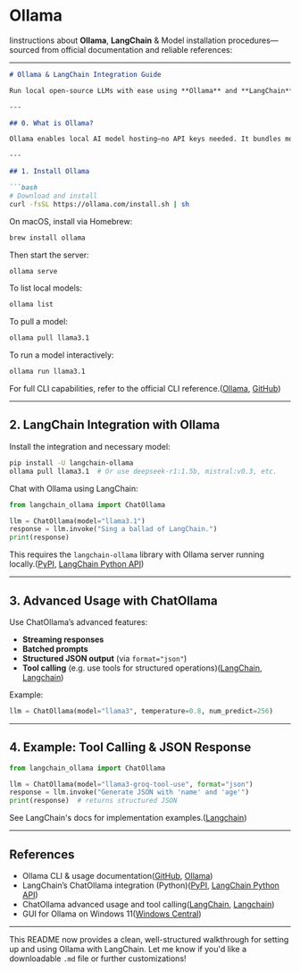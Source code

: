 # Ollama
Iinstructions about **Ollama**, **LangChain** & Model installation procedures—sourced from official documentation and reliable references:

---

````markdown
# Ollama & LangChain Integration Guide

Run local open-source LLMs with ease using **Ollama** and **LangChain**! This guide covers installation, model usage, LangChain integration, and Python code examples.

---

## 0. What is Ollama?

Ollama enables local AI model hosting—no API keys needed. It bundles models, weights, configuration, and runtime into a CLI tool, supporting macOS, Linux, WSL, and a GUI option on Windows 11.:contentReference[oaicite:0]{index=0}

---

## 1. Install Ollama

```bash
# Download and install
curl -fsSL https://ollama.com/install.sh | sh
````

On macOS, install via Homebrew:

```bash
brew install ollama
```

Then start the server:

```bash
ollama serve
```

To list local models:

```bash
ollama list
```

To pull a model:

```bash
ollama pull llama3.1
```

To run a model interactively:

```bash
ollama run llama3.1
```

For full CLI capabilities, refer to the official CLI reference.([Ollama][1], [GitHub][2])

---

## 2. LangChain Integration with Ollama

Install the integration and necessary model:

```bash
pip install -U langchain-ollama
ollama pull llama3.1  # Or use deepseek-r1:1.5b, mistral:v0.3, etc.
```

Chat with Ollama using LangChain:

```python
from langchain_ollama import ChatOllama

llm = ChatOllama(model="llama3.1")
response = llm.invoke("Sing a ballad of LangChain.")
print(response)
```

This requires the `langchain-ollama` library with Ollama server running locally.([PyPI][3], [LangChain Python API][4])

---

## 3. Advanced Usage with ChatOllama

Use ChatOllama’s advanced features:

* **Streaming responses**
* **Batched prompts**
* **Structured JSON output** (via `format="json"`)
* **Tool calling** (e.g. use tools for structured operations)([LangChain][5], [Langchain][6])

Example:

```python
llm = ChatOllama(model="llama3", temperature=0.8, num_predict=256)
```

---

## 4. Example: Tool Calling & JSON Response

```python
from langchain_ollama import ChatOllama

llm = ChatOllama(model="llama3-groq-tool-use", format="json")
response = llm.invoke("Generate JSON with 'name' and 'age'")
print(response)  # returns structured JSON
```

See LangChain's docs for implementation examples.([Langchain][6])

---

## References

* Ollama CLI & usage documentation([GitHub][2], [Ollama][7])
* LangChain’s ChatOllama integration (Python)([PyPI][3], [LangChain Python API][4])
* ChatOllama advanced usage and tool calling([LangChain][5], [Langchain][6])
* GUI for Ollama on Windows 11([Windows Central][8])

---

This README now provides a clean, well-structured walkthrough for setting up and using Ollama with LangChain. Let me know if you'd like a downloadable `.md` file or further customizations!

[1]: https://ollama.com/download/linux?utm_source=chatgpt.com "Download Ollama on Linux"
[2]: https://github.com/ollama/ollama?utm_source=chatgpt.com "ollama/ollama: Get up and running with OpenAI gpt-oss, ..."
[3]: https://pypi.org/project/langchain-ollama/?utm_source=chatgpt.com "langchain-ollama"
[4]: https://api.python.langchain.com/en/latest/chat_models/langchain_ollama.chat_models.ChatOllama.html?utm_source=chatgpt.com "langchain_ollama.chat_models.ChatOllama"
[5]: https://python.langchain.com/api_reference/ollama/chat_models/langchain_ollama.chat_models.ChatOllama.html?utm_source=chatgpt.com "ChatOllama — 🦜🔗 LangChain documentation"
[6]: https://js.langchain.com/docs/integrations/chat/ollama/?utm_source=chatgpt.com "ChatOllama | 🦜️🔗 Langchain"
[7]: https://ollama.com/?utm_source=chatgpt.com "Ollama"
[8]: https://www.windowscentral.com/artificial-intelligence/ollamas-new-app-makes-using-local-ai-llms-on-your-windows-11-pc-a-breeze-no-more-need-to-chat-in-the-terminal?utm_source=chatgpt.com "Ollama's new app makes using local AI LLMs on your Windows 11 PC a breeze - no more need to chat in the terminal"


